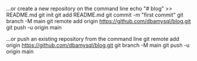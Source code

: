 …or create a new repository on the command line
echo "# blog" >> README.md
git init
git add README.md
git commit -m "first commit"
git branch -M main
git remote add origin https://github.com/dbamysql/blog.git
git push -u origin main


…or push an existing repository from the command line
git remote add origin https://github.com/dbamysql/blog.git
git branch -M main
git push -u origin main
